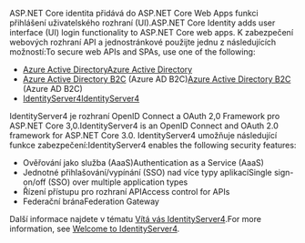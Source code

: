 <span data-ttu-id="dc20a-101">ASP.NET Core identita přidává do ASP.NET Core Web Apps funkci přihlášení uživatelského rozhraní (UI).</span><span class="sxs-lookup"><span data-stu-id="dc20a-101">ASP.NET Core Identity adds user interface (UI) login functionality to ASP.NET Core web apps.</span></span> <span data-ttu-id="dc20a-102">K zabezpečení webových rozhraní API a jednostránkové použijte jednu z následujících možností:</span><span class="sxs-lookup"><span data-stu-id="dc20a-102">To secure web APIs and SPAs, use one of the following:</span></span>

* [<span data-ttu-id="dc20a-103">Azure Active Directory</span><span class="sxs-lookup"><span data-stu-id="dc20a-103">Azure Active Directory</span></span>](/azure/api-management/api-management-howto-protect-backend-with-aad)
* <span data-ttu-id="dc20a-104">[Azure Active Directory B2C](/azure/active-directory-b2c/active-directory-b2c-custom-rest-api-netfw) (Azure AD B2C)</span><span class="sxs-lookup"><span data-stu-id="dc20a-104">[Azure Active Directory B2C](/azure/active-directory-b2c/active-directory-b2c-custom-rest-api-netfw) (Azure AD B2C)</span></span>
* [<span data-ttu-id="dc20a-105">IdentityServer4</span><span class="sxs-lookup"><span data-stu-id="dc20a-105">IdentityServer4</span></span>](https://identityserver.io)

<span data-ttu-id="dc20a-106">IdentityServer4 je rozhraní OpenID Connect a OAuth 2,0 Framework pro ASP.NET Core 3,0.</span><span class="sxs-lookup"><span data-stu-id="dc20a-106">IdentityServer4 is an OpenID Connect and OAuth 2.0 framework for ASP.NET Core 3.0.</span></span> <span data-ttu-id="dc20a-107">IdentityServer4 umožňuje následující funkce zabezpečení:</span><span class="sxs-lookup"><span data-stu-id="dc20a-107">IdentityServer4 enables the following security features:</span></span>

* <span data-ttu-id="dc20a-108">Ověřování jako služba (AaaS)</span><span class="sxs-lookup"><span data-stu-id="dc20a-108">Authentication as a Service (AaaS)</span></span>
* <span data-ttu-id="dc20a-109">Jednotné přihlašování/vypínání (SSO) nad více typy aplikací</span><span class="sxs-lookup"><span data-stu-id="dc20a-109">Single sign-on/off (SSO) over multiple application types</span></span>
* <span data-ttu-id="dc20a-110">Řízení přístupu pro rozhraní API</span><span class="sxs-lookup"><span data-stu-id="dc20a-110">Access control for APIs</span></span>
* <span data-ttu-id="dc20a-111">Federační brána</span><span class="sxs-lookup"><span data-stu-id="dc20a-111">Federation Gateway</span></span>

<span data-ttu-id="dc20a-112">Další informace najdete v tématu [Vítá vás IdentityServer4](http://docs.identityserver.io/en/latest/index.html).</span><span class="sxs-lookup"><span data-stu-id="dc20a-112">For more information, see [Welcome to IdentityServer4](http://docs.identityserver.io/en/latest/index.html).</span></span>
